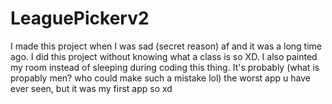 # LeaguePickerv2
 I made this project when I was sad (secret reason) af and it was a long time ago. I did this project without knowing what a class is so XD. I also painted my room instead of sleeping during coding this thing. 
 It's probably (what is propably men? who could make such a mistake lol) the worst app u have ever seen, but it was my first app so xd
